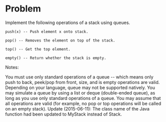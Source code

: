 Problem
===

Implement the following operations of a stack using queues.

    push(x) -- Push element x onto stack.

    pop() -- Removes the element on top of the stack.

    top() -- Get the top element.

    empty() -- Return whether the stack is empty.

Notes:

You must use only standard operations of a queue -- which means only push to back, peek/pop from front, size, and is empty operations are valid.
Depending on your language, queue may not be supported natively. You may simulate a queue by using a list or deque (double-ended queue), as long as you use only standard operations of a queue.
You may assume that all operations are valid (for example, no pop or top operations will be called on an empty stack).
Update (2015-06-11):
The class name of the Java function had been updated to MyStack instead of Stack.

